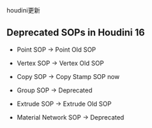 
houdini更新

## Deprecated SOPs in Houdini 16

* Point SOP     ->     Point Old SOP

* Vertex SOP    ->     Vertex Old SOP

* Copy SOP      ->     Copy Stamp SOP now

* Group SOP     ->     Deprecated

* Extrude SOP   ->     Extrude Old SOP

* Material Network SOP    ->      Deprecated
